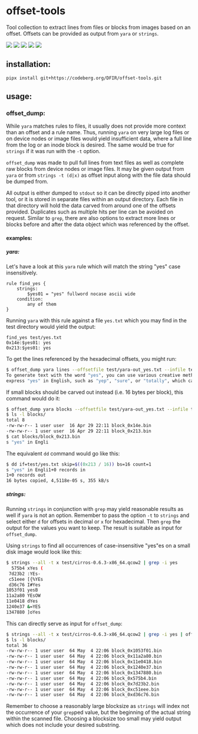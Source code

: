 # offset-tools

Tool collection to extract lines from files or blocks from images based
on an offset. Offsets can be provided as output from `yara` or `strings`.

<img src="https://github.com/sweigmann/offset-tools/actions/workflows/codeql-analysis.yml/badge.svg?branch=main">
<img src="https://github.com/sweigmann/offset-tools/actions/workflows/python-linux.yml/badge.svg?branch=main">
<img src="https://github.com/sweigmann/offset-tools/actions/workflows/debian.yml/badge.svg?branch=main">
<img src="https://github.com/sweigmann/offset-tools/actions/workflows/ubuntu.yml/badge.svg?branch=main">
<img src="https://img.shields.io/github/downloads/sweigmann/offset-tools/total">

## installation:

```bash
pipx install git+https://codeberg.org/DFIR/offset-tools.git
```

## usage:

### offset_dump:

While `yara` matches rules to files, it usually does not provide 
more context than an offset and a rule name. Thus, running `yara` on 
very large log files or on device nodes or image files would yield
insufficient data, where a full line from the log or an inode block is 
desired. The same would be true for `strings` if it was run with
the `-t` option.

`offset_dump` was made to pull full lines from text files as well as
complete raw blocks from device nodes or image files. It may be given
output from `yara` or from `strings -t (d|x)` as offset input along
with the file data should be dumped from.

All output is either dumped to `stdout` so it can be directly piped
into another tool, or it is stored in separate files within an output
directory. Each file in that directory will hold the data carved from
around one of the offsets provided. Duplicates such as multiple hits
per line can be avoided on request. Similar to `grep`, there are also
options to extract more lines or blocks before and after the data object 
which was referenced by the offset.

#### examples:

##### yara:

Let's have a look at this `yara` rule which will match the string "yes"
case insensitively.

```yara
rule find_yes {
    strings:
        $yes01 = "yes" fullword nocase ascii wide 
    condition:
        any of them
}
```

Running `yara` with this rule against a file `yes.txt` which you 
may find in the test directory would yield the output:

```plain
find_yes test/yes.txt
0x14e:$yes01: yes
0x213:$yes01: yes
```

To get the lines referenced by the hexadecimal offsets, you might run:

```bash
$ offset_dump yara lines --offsetfile test/yara-out_yes.txt --infile test/yes.txt 
To generate text with the word "yes", you can use various creative methods. 
express "yes" in English, such as "yep", "sure", or "totally", which can 
```

If small blocks should be carved out instead (i.e. 16 bytes per block), 
this command would do it:

```bash
$ offset_dump yara blocks --offsetfile test/yara-out_yes.txt --infile test/yes.txt --outdir blocks --blocksize 16
$ ls -l blocks/
total 8
-rw-rw-r-- 1 user user  16 Apr 29 22:11 block_0x14e.bin
-rw-rw-r-- 1 user user  16 Apr 29 22:11 block_0x213.bin
$ cat blocks/block_0x213.bin 
s "yes" in Engli
```

The equivalent `dd` command would go like this:

```bash
$ dd if=test/yes.txt skip=$((0x213 / 16)) bs=16 count=1
s "yes" in Engli1+0 records in
1+0 records out
16 bytes copied, 4,5118e-05 s, 355 kB/s
```

##### strings:

Running `strings` in conjunction with `grep` may yield reasonable results
as well if `yara` is not an option. Remember to pass the option `-t` to
`strings` and select either `d` for offsets in decimal or `x` for hexadecimal.
Then `grep` the output for the values you want to keep. The result is suitable
as input for `offset_dump`. 

Using `strings` to find all occurrences of case-insensitive "yes"es on
a small disk image would look like this:

```bash
$ strings --all -t x test/cirros-0.6.3-x86_64.qcow2 | grep -i yes
  575b4 xYes (
 7d23b2 :YEs-
 c51eee [{%YEs
 d36c76 I#Yes	
1053f01 yesB
11a2a80 YEsOW
11e0418 dYes
1240e37 &=YES
1347880 ]oYes
```

This can directly serve as input for `offset_dump`:

```bash
$ strings --all -t x test/cirros-0.6.3-x86_64.qcow2 | grep -i yes | offset_dump strings blocks --type hex --infile test/cirros-0.6.3-x86_64.qcow2 --outdir blocks --blocksize 64
$ ls -l blocks/
total 36
-rw-rw-r-- 1 user user  64 May  4 22:06 block_0x1053f01.bin
-rw-rw-r-- 1 user user  64 May  4 22:06 block_0x11a2a80.bin
-rw-rw-r-- 1 user user  64 May  4 22:06 block_0x11e0418.bin
-rw-rw-r-- 1 user user  64 May  4 22:06 block_0x1240e37.bin
-rw-rw-r-- 1 user user  64 May  4 22:06 block_0x1347880.bin
-rw-rw-r-- 1 user user  64 May  4 22:06 block_0x575b4.bin
-rw-rw-r-- 1 user user  64 May  4 22:06 block_0x7d23b2.bin
-rw-rw-r-- 1 user user  64 May  4 22:06 block_0xc51eee.bin
-rw-rw-r-- 1 user user  64 May  4 22:06 block_0xd36c76.bin
```

Remember to choose a reasonably large blocksize as `strings` will index not 
the occurrence of your `grep`ped value, but the beginning of the actual string
within the scanned file. Choosing a blocksize too small may yield output which
does not include your desired substring.
